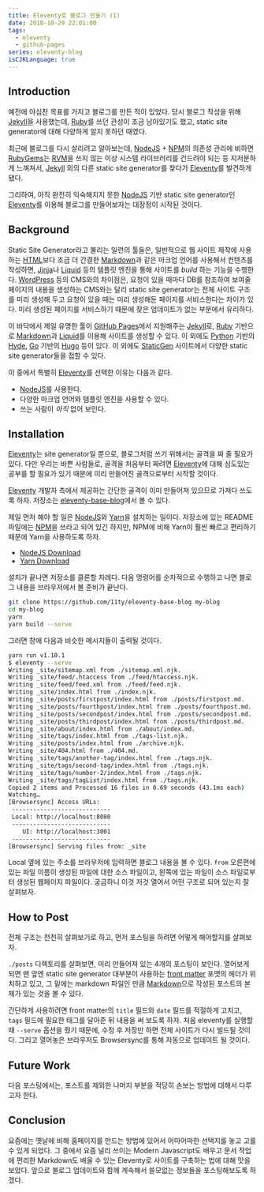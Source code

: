 ```yaml
---
title: Eleventy로 블로그 만들기 (1)
date: 2018-10-29 22:01:00
tags:
  - eleventy
  - github-pages
series: eleventy-blog
isCJKLanguage: true
---
```


## Introduction

예전에 야심찬 목표를 가지고 블로그를 만든 적이 있었다. 당시 블로그 작성을 위해 [Jekyll][jekyll]을 사용했는데, [Ruby][ruby]를 쓰던 관성이 조금 남아있기도 했고, static site generator에 대해 다양하게 알지 못하던 때였다.

최근에 블로그를 다시 살리려고 알아보는데, [NodeJS][nodejs] + [NPM][npm]의 의존성 관리에 비하면 [RubyGems][rubygems]는 [RVM][rvm]을 쓰지 않는 이상 시스템 라이브러리를 건드려야 되는 등 지저분하게 느껴져서, [Jekyll][jekyll] 외의 다른 static site generator를 찾다가 [Eleventy][eleventy]를 발견하게 됐다.

그리하여, 아직 완전히 익숙해지지 못한 [NodeJS][nodejs] 기반 static site generator인 [Eleventy][eleventy]를 이용해 블로그를 만들어보자는 대장정이 시작된 것이다.

[jekyll]:   https://jekyllrb.com/
[ruby]:     https://www.ruby-lang.org/
[nodejs]:   https://nodejs.org/
[npm]:      https://www.npmjs.com/
[rubygems]: https://rubygems.org/
[rvm]:      https://rvm.io/
[eleventy]: https://11ty.io/

## Background

Static Site Generator라고 불리는 일련의 툴들은, 일반적으로 웹 사이트 제작에 사용하는 [HTML][html]보다 조금 더 간결한 [Markdown][markdown]과 같은 마크업 언어를 사용해서 컨텐츠를 작성하면, [Jinja][jinja]나 [Liquid][liquid] 등의 템플릿 엔진을 통해 사이트를 _build_ 하는 기능을 수행한다. [WordPress][wordpress] 등의 CMS와의 차이점은, 요청이 있을 때마다 DB를 참조하여 보여줄 페이지의 내용을 생성하는 CMS와는 달리 static site generator는 전체 사이트 구조를 미리 생성해 두고 요청이 있을 때는 미리 생성해둔 페이지를 서비스한다는 차이가 있다. 미리 생성된 페이지를 서비스하기 때문에 잦은 업데이트가 없는 부분에서 유리하다.

이 바닥에서 제일 유명한 툴이 [GitHub Pages][github-pages]에서 지원해주는 [Jekyll][jekyll]로, [Ruby][ruby] 기반으로 [Markdown][markdown]과 [Liquid][liquid]를 이용해 사이트를 생성할 수 있다. 이 외에도 [Python][python] 기반의 [Hyde][hyde], [Go][golang] 기반의 [Hugo][hugo] 등이 있다. 이 외에도 [StaticGen](https://staticgen.com/) 사이트에서 다양한 static site generator들을 접할 수 있다.

이 중에서 특별히 [Eleventy][eleventy]를 선택한 이유는 다음과 같다.
* [NodeJS][nodejs]를 사용한다.
* 다양한 마크업 언어와 템플릿 엔진을 사용할 수 있다.
* 쓰는 사람이 _아직_ 없어 보인다.

[html]:         https://www.w3.org/html/
[markdown]:     https://www.markdownguide.org/
[jinja]:        http://jinja.pocoo.org/
[liquid]:       https://shopify.github.io/liquid/
[wordpress]:    https://wordpress.org/
[github-pages]: https://pages.github.com/
[python]:       https://www.python.org/
[hyde]:         https://hyde.github.io/
[golang]:       https://golang.org/
[hugo]:         https://gohugo.io/

## Installation

[Eleventy][eleventy]는 site generator일 뿐으로, 블로그처럼 쓰기 위해서는 골격을 짜 줄 필요가 있다. 다만 우리는 바쁜 사람들로, 골격을 처음부터 짜려면 [Eleventy][eleventy]에 대해 심도있는 공부를 할 필요가 있기 때문에 미리 만들어진 골격으로부터 시작할 것이다.

[Eleventy][eleventy] 개발자 측에서 제공하는 간단한 골격이 이미 만들어져 있으므로 가져다 쓰도록 하자. 저장소는 [eleventy-base-blog](https://github.com/11ty/eleventy-base-blog)에서 볼 수 있다.

제일 먼저 해야 할 일은 [NodeJS][nodejs]와 [Yarn][yarn]을 설치하는 일이다. 저장소에 있는 README 파일에는 [NPM][npm]을 쓰라고 되어 있긴 하지만, NPM에 비해 Yarn이 훨씬 빠르고 편리하기 때문에 Yarn을 사용하도록 하자.
* [NodeJS Download](https://nodejs.org/en/download/)
* [Yarn Download](https://yarnpkg.com/en/docs/install)

설치가 끝나면 저장소를 클론할 차례다. 다음 명령어를 순차적으로 수행하고 나면 블로그 내용을 브라우저에서 볼 준비가 끝난다.

```bash
git clone https://github.com/11ty/eleventy-base-blog my-blog
cd my-blog
yarn
yarn build --serve
```

그러면 창에 다음과 비슷한 메시지들이 출력될 것이다.

```bash
yarn run v1.10.1
$ eleventy --serve
Writing _site/sitemap.xml from ./sitemap.xml.njk.
Writing _site/feed/.htaccess from ./feed/htaccess.njk.
Writing _site/feed/feed.xml from ./feed/feed.njk.
Writing _site/index.html from ./index.njk.
Writing _site/posts/firstpost/index.html from ./posts/firstpost.md.
Writing _site/posts/fourthpost/index.html from ./posts/fourthpost.md.
Writing _site/posts/secondpost/index.html from ./posts/secondpost.md.
Writing _site/posts/thirdpost/index.html from ./posts/thirdpost.md.
Writing _site/about/index.html from ./about/index.md.
Writing _site/tags/index.html from ./tags-list.njk.
Writing _site/posts/index.html from ./archive.njk.
Writing _site/404.html from ./404.md.
Writing _site/tags/another-tag/index.html from ./tags.njk.
Writing _site/tags/second-tag/index.html from ./tags.njk.
Writing _site/tags/number-2/index.html from ./tags.njk.
Writing _site/tags/tagList/index.html from ./tags.njk.
Copied 2 items and Processed 16 files in 0.69 seconds (43.1ms each)
Watching…
[Browsersync] Access URLs:
 ----------------------------
 Local: http://localhost:8080
 ----------------------------
    UI: http://localhost:3001
 ----------------------------
[Browsersync] Serving files from: _site
```

Local 옆에 있는 주소를 브라우저에 입력하면 블로그 내용을 볼 수 있다. `from` 오른편에 있는 파일 이름이 생성된 파일에 대한 소스 파일이고, 왼쪽에 있는 파일이 소스 파일로부터 생성된 웹페이지 파일이다. 궁금하니 이것 저것 열어서 어떤 구조로 되어 있는지 잘 살펴보자.

[yarn]: https://yarnpkg.com/

## How to Post

전체 구조는 천천히 살펴보기로 하고, 먼저 포스팅을 하려면 어떻게 해야할지를 살펴보자.

`./posts` 디렉토리를 살펴보면, 미리 만들어져 있는 4개의 포스팅이 보인다. 열어보게 되면 맨 앞엔 static site generator 대부분이 사용하는 [front matter][front-matter] 포맷의 헤더가 위치하고 있고, 그 밑에는 markdown 파일인 만큼 [Markdown][markdown]으로 작성된 포스트의 본체가 있는 것을 볼 수 있다.

간단하게 사용하려면 front matter의 `title` 필드와 `date` 필드를 적절하게 고치고, `tags` 필드에 필요한 태그를 달아준 뒤 내용을 써 보도록 하자. 처음 eleventy를 실행할 때 `--serve` 옵션을 줬기 때문에, 수정 후 저장만 하면 전체 사이트가 다시 빌드될 것이다. 그리고 열어놓은 브라우저도 Browsersync를 통해 자동으로 업데이트 될 것이다.

[front-matter]: https://www.11ty.io/docs/data-frontmatter/

## Future Work

다음 포스팅에서는, 포스트를 제외한 나머지 부분을 적당히 손보는 방법에 대해서 다루고자 한다.

## Conclusion

요즘에는 옛날에 비해 홈페이지를 만드는 방법에 있어서 어마어마한 선택지를 놓고 고를 수 있게 되었다. 그 중에서 요즘 널리 쓰이는 Modern Javascript도 배우고 문서 작업에 편리한 Markdown도 배울 수 있는 Eleventy로 사이트를 구축하는 법에 대해 맛을 보았다. 앞으로 블로그 업데이트와 함께 계속해서 쓸모없는 정보들을 포스팅해보도록 하겠다.
